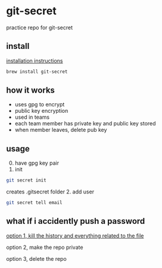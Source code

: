 # git-secret
practice repo for git-secret

## install
[installation instructions](https://git-secret.io/installation)

```bash
brew install git-secret
```

## how it works

- uses gpg to encrypt 
- public key encryption
- used in teams
 - each team member has private key and public key stored
 - when member leaves, delete pub key

## usage 

0.  have gpg key pair
1.  init
```bash
git secret init
```
creates .gitsecret folder
2. add user 
```bash
git secret tell email
```

## what if i accidently push a password

[option 1, kill the history and everything related to the file](https://docs.github.com/en/github/authenticating-to-github/keeping-your-account-and-data-secure/removing-sensitive-data-from-a-repository)

option 2, make the repo private 

option 3, delete the repo 